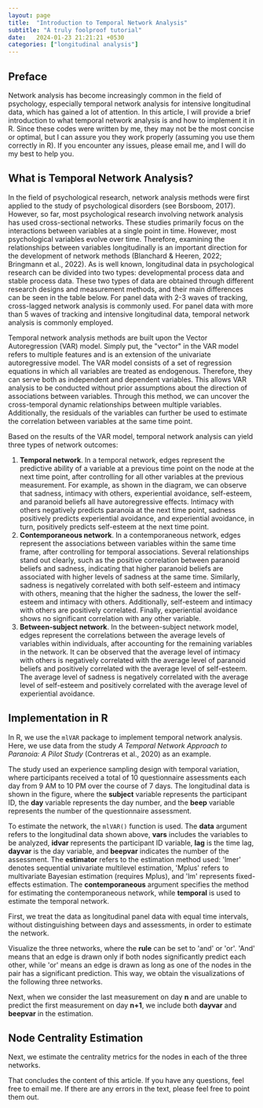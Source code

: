 ```yaml
---
layout: page
title:  "Introduction to Temporal Network Analysis"
subtitle: "A truly foolproof tutorial"
date:   2024-01-23 21:21:21 +0530
categories: ["longitudinal analysis"]
---
```


<h2><strong>Preface</strong></h2>
<p>Network analysis has become increasingly common in the field of psychology, especially temporal network analysis for intensive longitudinal data, which has gained a lot of attention. In this article, I will provide a brief introduction to what temporal network analysis is and how to implement it in R. Since these codes were written by me, they may not be the most concise or optimal, but I can assure you they work properly (assuming you use them correctly in R). If you encounter any issues, please email me, and I will do my best to help you.</p>

<h2><strong>What is Temporal Network Analysis?</strong></h2>
<p>In the field of psychological research, network analysis methods were first applied to the study of psychological disorders (see Borsboom, 2017). However, so far, most psychological research involving network analysis has used cross-sectional networks. These studies primarily focus on the interactions between variables at a single point in time. However, most psychological variables evolve over time. Therefore, examining the relationships between variables longitudinally is an important direction for the development of network methods (Blanchard & Heeren, 2022; Bringmann et al., 2022). As is well known, longitudinal data in psychological research can be divided into two types: developmental process data and stable process data. These two types of data are obtained through different research designs and measurement methods, and their main differences can be seen in the table below. For panel data with 2-3 waves of tracking, cross-lagged network analysis is commonly used. For panel data with more than 5 waves of tracking and intensive longitudinal data, temporal network analysis is commonly employed.</p>

<p>Temporal network analysis methods are built upon the Vector Autoregression (VAR) model. Simply put, the "vector" in the VAR model refers to multiple features and is an extension of the univariate autoregressive model. The VAR model consists of a set of regression equations in which all variables are treated as endogenous. Therefore, they can serve both as independent and dependent variables. This allows VAR analysis to be conducted without prior assumptions about the direction of associations between variables. Through this method, we can uncover the cross-temporal dynamic relationships between multiple variables. Additionally, the residuals of the variables can further be used to estimate the correlation between variables at the same time point.</p>

<p>Based on the results of the VAR model, temporal network analysis can yield three types of network outcomes:</p>
<ol>
  <li><strong>Temporal network</strong>. In a temporal network, edges represent the predictive ability of a variable at a previous time point on the node at the next time point, after controlling for all other variables at the previous measurement. For example, as shown in the diagram, we can observe that sadness, intimacy with others, experiential avoidance, self-esteem, and paranoid beliefs all have autoregressive effects. Intimacy with others negatively predicts paranoia at the next time point, sadness positively predicts experiential avoidance, and experiential avoidance, in turn, positively predicts self-esteem at the next time point.</li>
  <li><strong>Contemporaneous network</strong>. In a contemporaneous network, edges represent the associations between variables within the same time frame, after controlling for temporal associations. Several relationships stand out clearly, such as the positive correlation between paranoid beliefs and sadness, indicating that higher paranoid beliefs are associated with higher levels of sadness at the same time. Similarly, sadness is negatively correlated with both self-esteem and intimacy with others, meaning that the higher the sadness, the lower the self-esteem and intimacy with others. Additionally, self-esteem and intimacy with others are positively correlated. Finally, experiential avoidance shows no significant correlation with any other variable.</li>
  <li><strong>Between-subject network</strong>. In the between-subject network model, edges represent the correlations between the average levels of variables within individuals, after accounting for the remaining variables in the network. It can be observed that the average level of intimacy with others is negatively correlated with the average level of paranoid beliefs and positively correlated with the average level of self-esteem. The average level of sadness is negatively correlated with the average level of self-esteem and positively correlated with the average level of experiential avoidance.</li>
</ol>

<h2><strong>Implementation in R</strong></h2>
<p>In R, we use the <code>mlVAR</code> package to implement temporal network analysis. Here, we use data from the study <em>A Temporal Network Approach to Paranoia: A Pilot Study</em> (Contreras et al., 2020) as an example.</p>

<p>The study used an experience sampling design with temporal variation, where participants received a total of 10 questionnaire assessments each day from 9 AM to 10 PM over the course of 7 days. The longitudinal data is shown in the figure, where the <strong>subject</strong> variable represents the participant ID, the <strong>day</strong> variable represents the day number, and the <strong>beep</strong> variable represents the number of the questionnaire assessment.</p>

<p>To estimate the network, the <code>mlVAR()</code> function is used. The <strong>data</strong> argument refers to the longitudinal data shown above, <strong>vars</strong> includes the variables to be analyzed, <strong>idvar</strong> represents the participant ID variable, <strong>lag</strong> is the time lag, <strong>dayvar</strong> is the day variable, and <strong>beepvar</strong> indicates the number of the assessment. The <strong>estimator</strong> refers to the estimation method used: 'lmer' denotes sequential univariate multilevel estimation, 'Mplus' refers to multivariate Bayesian estimation (requires Mplus), and 'lm' represents fixed-effects estimation. The <strong>contemporaneous</strong> argument specifies the method for estimating the contemporaneous network, while <strong>temporal</strong> is used to estimate the temporal network.</p>

<p>First, we treat the data as longitudinal panel data with equal time intervals, without distinguishing between days and assessments, in order to estimate the network.</p>

<p>Visualize the three networks, where the <strong>rule</strong> can be set to 'and' or 'or'. 'And' means that an edge is drawn only if both nodes significantly predict each other, while 'or' means an edge is drawn as long as one of the nodes in the pair has a significant prediction. This way, we obtain the visualizations of the following three networks.</p>

<p>Next, when we consider the last measurement on day <strong>n</strong> and are unable to predict the first measurement on day <strong>n+1</strong>, we include both <strong>dayvar</strong> and <strong>beepvar</strong> in the estimation.</p>

<h2><strong>Node Centrality Estimation</strong></h2>
<p>Next, we estimate the centrality metrics for the nodes in each of the three networks.</p>

<p>That concludes the content of this article. If you have any questions, feel free to email me. If there are any errors in the text, please feel free to point them out.</p>
